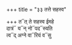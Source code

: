 +++
title = "३३ तत्ते सहस्व"

+++
त᳓त् ते सहस्व ईमहे  
दात्रं᳓ य᳓न् नो᳓पद᳓स्यति  
त्व᳓द् अग्ने वा᳓रियं व᳓सु